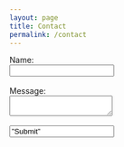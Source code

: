 ```yaml
---
layout: page
title: Contact
permalink: /contact
---
```


<form action=”mailto:danchristiansen1@gmail.com”
method=”POST”
enctype=”multipart/form-data”
name=”EmailForm”>
Name:<br>
<input type=”text” size=”19″ name=”ContactName”><br><br>
Message:<br> <textarea name=”ContactCommentt” rows=”6″ cols=”20″>
</textarea><br><br> <input type=”submit” value=”Submit”> </form>
